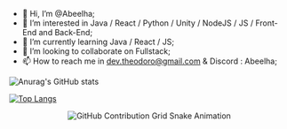 - 👋 Hi, I’m @Abeelha;
- 👀 I’m interested in Java / React / Python / Unity / NodeJS / JS / Front-End and Back-End;
- 🌱 I’m currently learning Java / React / JS;
- 💞️ I’m looking to collaborate on Fullstack;
- 📫 How to reach me in dev.theodoro@gmail.com  &  Discord : Abeelha;

<!---
Abeelha/Abeelha is a ✨ special ✨ repository because its `README.md` (this file) appears on your GitHub profile.
You can click the Preview link to take a look at your changes.
--->
![Anurag's GitHub stats](https://github-readme-stats.vercel.app/api?username=Abeelha&show_icons=true&theme=vision-friendly-dark)

[![Top Langs](https://github-readme-stats.vercel.app/api/top-langs/?username=Abeelha&theme=vision-friendly-dark)](https://github.com/anuraghazra/github-readme-stats)

<div align="center">
    <img src="https://raw.githubusercontent.com/[Abeelha]/[Abeelha]/output/github-contribution-grid-snake.svg" alt="GitHub Contribution Grid Snake Animation"/>
</div>

